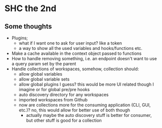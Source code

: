 # SHC the 2nd

## Some thoughts

- Plugins;
    - what if I want one to ask for user input? like a token
    - a way to show all the used variables and hooks/functions etc.
- Make a cache available in the context object passed to functions
- How to handle removing something, i.e. an endpoint doesn't want to use a query param set by the parent
- Handle collections of workspaces, somehow, collection should:
    - allow global variables
    - allow global variable sets
    - allow global plugins I guess? this would be more UI related though I imagine or for global pre/pre hooks
    - auto discovery directory for any workspaces
    - imported workspaces from Github
    - now are collections more for the consuming application (CLI, GUI, etc.)? no, this would allow for better use of both though
        - actually maybe the auto discovery stuff is better for consumer, but other stuff is good for a collection
